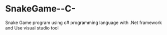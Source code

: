 # SnakeGame--C-
Snake Game program using c# programming language with .Net framework  and Use visual studio tool
